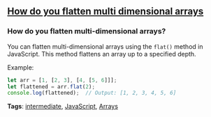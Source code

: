 ## [How do you flatten multi dimensional arrays](#how-do-you-flattening-multi-dimensional-arrays)

### How do you flatten multi-dimensional arrays?

You can flatten multi-dimensional arrays using the `flat()` method in JavaScript. This method flattens an array up to a specified depth.

Example:

```javascript
let arr = [1, [2, 3], [4, [5, 6]]];
let flattened = arr.flat(2);
console.log(flattened);  // Output: [1, 2, 3, 4, 5, 6]
```

**Tags**: [intermediate](./level/intermediate), [JavaScript](./theme/javascript), [Arrays](./theme/arrays)


